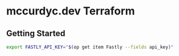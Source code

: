 # mccurdyc.dev Terraform

## Getting Started

```bash
export FASTLY_API_KEY="$(op get item Fastly --fields api_key)"
```
